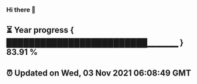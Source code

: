 ### Hi there 👋
⏳ Year progress { █████████████████████████▁▁▁▁▁ } 83.91 %
---
⏰ Updated on Wed, 03 Nov 2021 06:08:49 GMT
---

